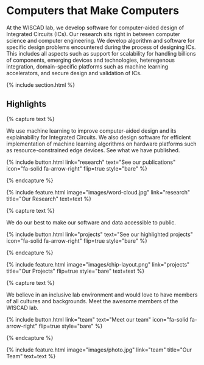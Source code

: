 ---
---

# Computers that Make Computers

At the WISCAD lab, we develop software for computer-aided design of Integrated Circuits (ICs). Our research sits right in between computer science and computer engineering. We develop algorithm and software for specific design problems encountered during the process of designing ICs.  This includes all aspects such as support for scalability for handling billions of components, emerging devices and technologies, heteregenous integration, domain-specific platforms such as machine learning accelerators, and secure design and validation of ICs.


{% include section.html %}

## Highlights

{% capture text %}

We use machine learning to improve computer-aided design and its explainability for Integrated Circuits. We also design software for efficient implementation of machine learning algorithms on hardware platforms such as resource-constrained edge devices. See what we have published.

{%
  include button.html
  link="research"
  text="See our publications"
  icon="fa-solid fa-arrow-right"
  flip=true
  style="bare"
%}

{% endcapture %}

{%
  include feature.html
  image="images/word-cloud.jpg"
  link="research"
  title="Our Research"
  text=text
%}

{% capture text %}

We do our best to make our software and data accessible to public.

{%
  include button.html
  link="projects"
  text="See our highlighted projects"
  icon="fa-solid fa-arrow-right"
  flip=true
  style="bare"
%}

{% endcapture %}

{%
  include feature.html
  image="images/chip-layout.png"
  link="projects"
  title="Our Projects"
  flip=true
  style="bare"
  text=text
%}

{% capture text %}

We believe in an inclusive lab environment and would love to have members of all cultures and backgrounds. Meet the awesome members of the WISCAD lab.

{%
  include button.html
  link="team"
  text="Meet our team"
  icon="fa-solid fa-arrow-right"
  flip=true
  style="bare"
%}

{% endcapture %}

{%
  include feature.html
  image="images/photo.jpg"
  link="team"
  title="Our Team"
  text=text
%}
